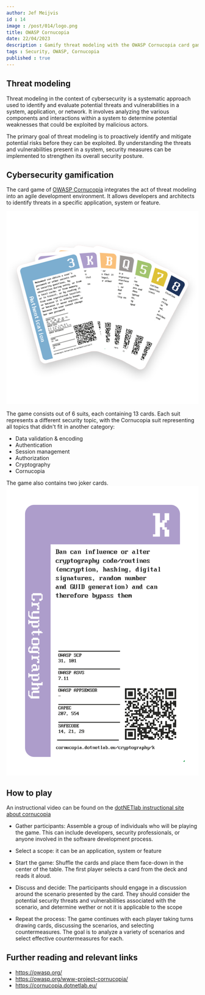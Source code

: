 ```yaml
---
author: Jef Meijvis
id : 14
image : /post/014/logo.png
title: OWASP Cornucopia
date: 22/04/2023
description : Gamify threat modeling with the OWASP Cornucopia card game.
tags : Security, OWASP, Cornucopia
published : true
---
```


## Threat modeling
Threat modeling in the context of cybersecurity is a systematic approach used to identify and evaluate potential threats and vulnerabilities in a system, application, or network. It involves analyzing the various components and interactions within a system to determine potential weaknesses that could be exploited by malicious actors.

The primary goal of threat modeling is to proactively identify and mitigate potential risks before they can be exploited. By understanding the threats and vulnerabilities present in a system, security measures can be implemented to strengthen its overall security posture.

## Cybersecurity gamification
The card game of [OWASP Cornucopia](https://owasp.org/www-project-cornucopia/) integrates the act of threat modeling into an agile development environment. It allows developers and architects to identify threats in a specific application, system or feature.  

![OWASP Cornucopia example cards [medium]](/static/post/014/logo.png)

The game consists out of 6 suits, each containing 13 cards. 
Each suit represents a different security topic, with the Cornucopia suit representing all topics that didn't fit in another category:

- Data validation & encoding
- Authentication
- Session management
- Authorization
- Cryptography
- Cornucopia

The game also contains two joker cards.
![Example cryptography card [small]](/static/post/014/example-card.png)

## How to play

An instructional video can be found on the [dotNETlab instructional site about cornucopia](https://cornucopia.dotnetlab.eu/how-to-play)

- Gather participants: Assemble a group of individuals who will be playing the game. This can include developers, security professionals, or anyone involved in the software development process.

- Select a scope: it can be an application, system or feature

- Start the game: Shuffle the cards and place them face-down in the center of the table. The first player selects a card from the deck and reads it aloud.

- Discuss and decide: The participants should engage in a discussion around the scenario presented by the card. They should consider the potential security threats and vulnerabilities associated with the scenario, and determine wether or not it is applicable to the scope

- Repeat the process: The game continues with each player taking turns drawing cards, discussing the scenarios, and selecting countermeasures. The goal is to analyze a variety of scenarios and select effective countermeasures for each.

## Further reading and relevant links
- https://owasp.org/
- https://owasp.org/www-project-cornucopia/
- https://cornucopia.dotnetlab.eu/